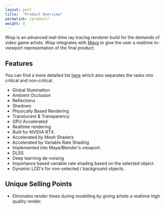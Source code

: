 ```yaml
---
layout: post
title:  "Product Overview"
permalink: /product/
weight: 8
---
```


Wisp is an advanced real-time ray tracing renderer build for the demands of video game artists.
Wisp integrates with [Maya](https://www.autodesk.com/products/maya/overview) to give the user a realtime in-viewport representation of the final product.

## Features

You can find a more detailed list [here]({{site.url}}/feature_list) which also separates the tasks into critical and non-critical.

* Global Illumination
* Ambient Occlusion
* Reflections
* Shadows
* Physically Based Rendering
* Translucent & Transparency
* GPU Accelerated
* Realtime rendering
* Built for NVIDIA RTX.
* Accelerated by Mesh Shaders
* Accelerated by Variable Rate Shading
* Implemented into Maya/Blender's viewport.
* DLSS
* Deep learning de-noising
* Importance based variable rate shading based on the selected object.
* Dynamic LOD's for non-selected / background objects.

## Unique Selling Points

* Eliminates render times during modelling by giving artists a realtime high quality render.
